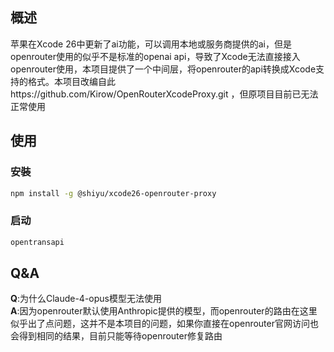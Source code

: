 ## 概述

苹果在Xcode 26中更新了ai功能，可以调用本地或服务商提供的ai，但是openrouter使用的似乎不是标准的openai api，导致了Xcode无法直接接入openrouter使用，本项目提供了一个中间层，将openrouter的api转换成Xcode支持的格式。本项目改编自此https://github.com/Kirow/OpenRouterXcodeProxy.git ，但原项目目前已无法正常使用

## 使用

### 安裝
```sh
npm install -g @shiyu/xcode26-openrouter-proxy
```

### 启动

```sh
opentransapi
```

## Q&A

**Q**:为什么Claude-4-opus模型无法使用<br>
**A**:因为openrouter默认使用Anthropic提供的模型，而openrouter的路由在这里似乎出了点问题，这并不是本项目的问题，如果你直接在openrouter官网访问也会得到相同的结果，目前只能等待openrouter修复路由
